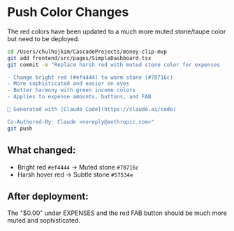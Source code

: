 # Push Color Changes

The red colors have been updated to a much more muted stone/taupe color but need to be deployed.

```bash
cd /Users/chulhojkim/CascadeProjects/money-clip-mvp
git add frontend/src/pages/SimpleDashboard.tsx
git commit -m "Replace harsh red with muted stone color for expenses

- Change bright red (#ef4444) to warm stone (#78716c) 
- More sophisticated and easier on eyes
- Better harmony with green income colors
- Applies to expense amounts, buttons, and FAB

🤖 Generated with [Claude Code](https://claude.ai/code)

Co-Authored-By: Claude <noreply@anthropic.com>"
git push
```

## What changed:
- Bright red `#ef4444` → Muted stone `#78716c`
- Harsh hover red → Subtle stone `#57534e`

## After deployment:
The "$0.00" under EXPENSES and the red FAB button should be much more muted and sophisticated.